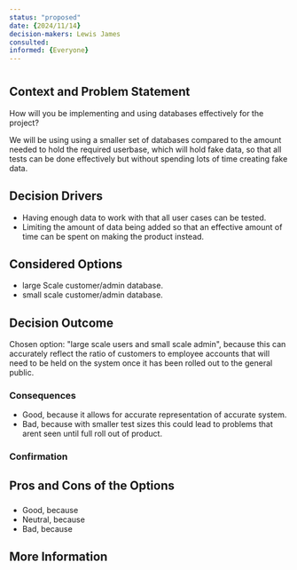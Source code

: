 ```yaml
---
status: "proposed"
date: {2024/11/14}
decision-makers: Lewis James
consulted: 
informed: {Everyone}
---
```


# <Creation and implementation of test databases>

## Context and Problem Statement

How will you be implementing and using databases effectively for the project?

We will be using using a smaller set of databases compared to the amount needed to hold the required userbase, which will hold fake data, so that all tests can be done effectively but without spending lots of time creating fake data.

## Decision Drivers

* Having enough data to work with that all user cases can be tested.
* Limiting the amount of data being added so that an effective amount of time can be spent on making the product instead.

## Considered Options

* large Scale customer/admin database.
* small scale customer/admin database.

## Decision Outcome

Chosen option: "large scale users and small scale admin", because this can accurately reflect the ratio of customers to employee accounts that will need to be held on the system once it has been rolled  out to the general public.

### Consequences

* Good, because it allows for accurate representation of accurate system.
* Bad, because with smaller test sizes this could lead to problems that arent seen until full roll out of product.

### Confirmation



## Pros and Cons of the Options

### <!-- title of option -->

* Good, because
* Neutral, because
* Bad, because

## More Information
